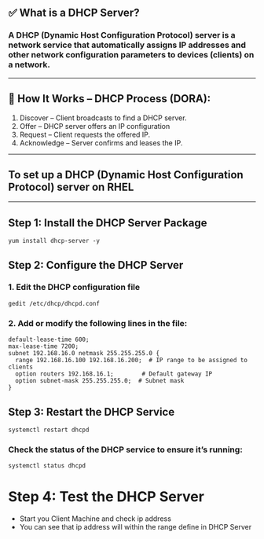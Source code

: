 ## ✅ What is a DHCP Server?
### A DHCP (Dynamic Host Configuration Protocol) server is a network service that automatically assigns IP addresses and other network configuration parameters to devices (clients) on a network.
---

## 🔁 How It Works – DHCP Process (DORA):
1. Discover – Client broadcasts to find a DHCP server.
2. Offer – DHCP server offers an IP configuration
3. Request – Client requests the offered IP.
4. Acknowledge – Server confirms and leases the IP.
---

## To set up a DHCP (Dynamic Host Configuration Protocol) server on RHEL 
---

## Step 1: Install the DHCP Server Package
```
yum install dhcp-server -y
```

## Step 2: Configure the DHCP Server

### 1. Edit the DHCP configuration file
```
gedit /etc/dhcp/dhcpd.conf
```

### 2. Add or modify the following lines in the file:
```
default-lease-time 600;
max-lease-time 7200;
subnet 192.168.16.0 netmask 255.255.255.0 {
  range 192.168.16.100 192.168.16.200;  # IP range to be assigned to clients
  option routers 192.168.16.1;        # Default gateway IP
  option subnet-mask 255.255.255.0;  # Subnet mask
}
```


## Step 3: Restart the DHCP Service
```
systemctl restart dhcpd
```

### Check the status of the DHCP service to ensure it’s running:
```
systemctl status dhcpd
```

# Step 4: Test the DHCP Server
- Start you Client Machine and check ip address
- You can see that ip address will within the range define in DHCP Server

